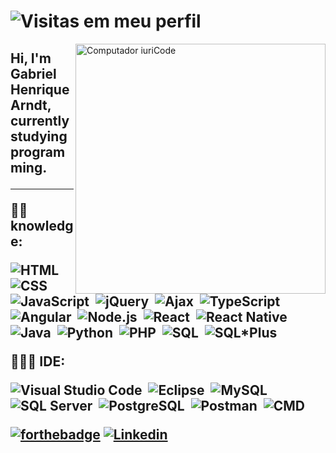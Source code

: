 # ![Visitas em meu perfil](https://komarev.com/ghpvc/?username=Gabrielarndt&color=ff00ff&label=Welcome+to+my+profile+you+are+visitor+nº:)
<img src="https://raw.githubusercontent.com/MicaelliMedeiros/micaellimedeiros/master/image/computer-illustration.png" min-width="400px" max-width="400px" width="400px" align="right" alt="Computador iuriCode">

<h2 align="left"> 
  Hi, I'm Gabriel Henrique Arndt, currently studying programming.
</p>

---

<p align="left">
  ✍🏾 knowledge:
  
![HTML](https://img.shields.io/badge/-HTML-black?style=flat&logo=HTML5)&nbsp;
![CSS](https://img.shields.io/badge/-CSS-black?style=flat&logo=CSS3&logoColor=1572B6)&nbsp;
![JavaScript](https://img.shields.io/badge/-JavaScript-black?style=flat&logo=JavaScript)&nbsp;
![jQuery](https://img.shields.io/badge/-jQuery-black?style=flat&logo=jQuery&logoColor=0769AD)&nbsp;
![Ajax](https://img.shields.io/badge/-Ajax-black?style=flat&logo=Ajax)&nbsp;
![TypeScript](https://img.shields.io/badge/-TypeScript-black?style=flat&logo=TypeScript&logoColor=3178C6)&nbsp;
![Angular](https://img.shields.io/badge/-Angular-black?style=flat&logo=Angular&logoColor=DD0031)&nbsp;
![Node.js](https://img.shields.io/badge/-Node.js-black?style=flat&logo=node.js&logoColor=339933)&nbsp;
![React](https://img.shields.io/badge/-React-black?style=flat&logo=React&logoColor=61DAFB)&nbsp;
![React Native](https://img.shields.io/badge/-React%20Native-black?style=flat&logo=React&logoColor=61DAFB)&nbsp;
![Java](https://img.shields.io/badge/-Java-black?style=flat&logo=Java&logoColor=007396)&nbsp;
![Python](https://img.shields.io/badge/-Python-black?style=flat&logo=Python&logoColor=3776AB)&nbsp;
![PHP](https://img.shields.io/badge/-PHP-black?style=flat&logo=PHP)&nbsp;
![SQL](https://img.shields.io/badge/-SQL-black?style=flat&logo=SQL&logoColor=003B57)&nbsp;
![SQL*Plus](https://img.shields.io/badge/-SQL*Plus-black?style=flat&logo=Oracle)&nbsp;
</p>

<p align="left">
  👩🏾‍💻 IDE: 
  

![Visual Studio Code](https://img.shields.io/badge/-Visual%20Studio%20Code-black?style=flat&logo=visual-studio-code&logoColor=007ACC)&nbsp;
![Eclipse](https://img.shields.io/badge/-Eclipse-black?style=flat&logo=Eclipse&logoColor=2C2255)&nbsp;
![MySQL](https://img.shields.io/badge/-MySQL-black?style=flat&logo=mysql&logoColor=4479A1)&nbsp;
![SQL Server](https://img.shields.io/badge/-SQL%20Server-black?style=flat&logo=microsoft-sql-server&logoColor=CC2927)&nbsp;
![PostgreSQL](https://img.shields.io/badge/-PostgreSQL-black?style=flat&logo=postgresql&logoColor=336791)&nbsp;
![Postman](https://img.shields.io/badge/-Postman-black?style=flat&logo=postman)&nbsp;
![CMD](https://img.shields.io/badge/-CMD-black?style=flat&logo=windows&logoColor=0078D6)&nbsp;  
</p>

 [![forthebadge](https://forthebadge.com/images/badges/built-with-love.svg)](https://github.com/Gabrielarndt)
  [![Linkedin](https://img.shields.io/badge/-Linkedin-blue?style=flat&logo=linkedin&logoColor=white)](https://www.linkedin.com/in/gabriel-henrique-arndt-874568206/)&nbsp;
